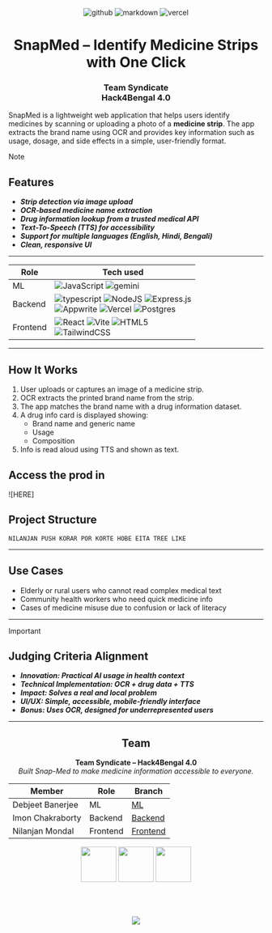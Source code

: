 


<div align=center>

![github](https://img.shields.io/badge/GitHub-181717.svg?style=for-the-badge&logo=GitHub&logoColor=white)
![markdown](https://img.shields.io/badge/Markdown-181717.svg?style=for-the-badge&logo=Markdown&logoColor=white)
![vercel](https://img.shields.io/badge/Vercel-181717?style=for-the-badge&logo=vercel&logoColor=white)
# SnapMed – Identify Medicine Strips with One Click
<h3 align=center>Team Syndicate <br> Hack4Bengal 4.0</h3>

</div>

SnapMed is a lightweight web application that helps users identify medicines by scanning or uploading a photo of a **medicine strip**. The app extracts the brand name using OCR and provides key information such as usage, dosage, and side effects in a simple, user-friendly format.

>[!NOTE]
>## Features
>- ***Strip detection via image upload***
>- ***OCR-based medicine name extraction***
>- ***Drug information lookup from a trusted medical API***
>- ***Text-To-Speech (TTS) for accessibility***
>- ***Support for multiple languages (English, Hindi, Bengali)***
>- ***Clean, responsive UI***

---
<div align=center>
   
|Role|Tech used|
|--|--|
|ML|![JavaScript](https://img.shields.io/badge/javascript-%23323330.svg?style=for-the-badge&logo=javascript&logoColor=%23F7DF1E) ![gemini](https://img.shields.io/badge/Google%20Gemini-8E75B2.svg?style=for-the-badge&logo=Google-Gemini&logoColor=white)|
|Backend|![typescript](https://img.shields.io/badge/Typescript-%23323330.svg?style=for-the-badge&logo=typescript&logoColor=%23F7DF1E) ![NodeJS](https://img.shields.io/badge/node.js-6DA55F?style=for-the-badge&logo=node.js&logoColor=white) ![Express.js](https://img.shields.io/badge/express.js-%23404d59.svg?style=for-the-badge&logo=express&logoColor=%2361DAFB)<br>![Appwrite](https://img.shields.io/badge/Appwrite-%23FD366E.svg?style=for-the-badge&logo=appwrite&logoColor=white) ![Vercel](https://img.shields.io/badge/vercel-%23000000.svg?style=for-the-badge&logo=vercel&logoColor=white) ![Postgres](https://img.shields.io/badge/postgres-%23316192.svg?style=for-the-badge&logo=postgresql&logoColor=white)|
|Frontend|![React](https://img.shields.io/badge/react-%2320232a.svg?style=for-the-badge&logo=react&logoColor=%2361DAFB) ![Vite](https://img.shields.io/badge/vite-%23646CFF.svg?style=for-the-badge&logo=vite&logoColor=white) ![HTML5](https://img.shields.io/badge/html5-%23E34F26.svg?style=for-the-badge&logo=html5&logoColor=white)<br>![TailwindCSS](https://img.shields.io/badge/tailwindcss-%2338B2AC.svg?style=for-the-badge&logo=tailwind-css&logoColor=white)|

</div>

---

## How It Works

1. User uploads or captures an image of a medicine strip.
2. OCR extracts the printed brand name from the strip.
3. The app matches the brand name with a drug information dataset.
4. A drug info card is displayed showing:
   - Brand name and generic name
   - Usage
   - Composition
5. Info is read aloud using TTS and shown as text.

## Access the prod in

![HERE]

## Project Structure

```
NILANJAN PUSH KORAR POR KORTE HOBE EITA TREE LIKE
```

---

## Use Cases

- Elderly or rural users who cannot read complex medical text
- Community health workers who need quick medicine info
- Cases of medicine misuse due to confusion or lack of literacy

---

>[!IMPORTANT]
>## Judging Criteria Alignment
>
>- ***Innovation: Practical AI usage in health context***
>- ***Technical Implementation: OCR + drug data + TTS***
>- ***Impact: Solves a real and local problem***
>- ***UI/UX: Simple, accessible, mobile-friendly interface***
>- ***Bonus: Uses OCR, designed for underrepresented users***

---
<div align=center>
   
## Team

**Team Syndicate – Hack4Bengal 4.0**  
*Built Snap-Med to make medicine information accessible to everyone.*

| Member | Role | Branch |
|--|--|--|
|Debjeet Banerjee|ML|<a href="https://github.com/AwwHellNahh/Snap-Med/tree/ML">ML</a>|
|Imon Chakraborty|Backend|<a href="https://github.com/AwwHellNahh/Snap-Med/tree/Backend">Backend</a>|
|Nilanjan Mondal|Frontend|<a href="https://github.com/AwwHellNahh/Snap-Med/tree/Frontend">Frontend</a>|

<img src="https://github.com/user-attachments/assets/b13b65a5-2b53-46c2-baca-b04abbd7f082" height=70 width=70>
<img src="https://github.com/user-attachments/assets/72edcdd2-e06b-40a1-89a4-eeae562bf842" height=70 width=70>
<img src="https://github.com/user-attachments/assets/c0336e8b-334c-46e0-9743-1b4df092ea23" height=70 width=70>


</div>
<br><br><br>
<p align="center"><a href="https://github.com/AwwHellNahh/Snap-Med/blob/main/LICENSE"><img src="https://img.shields.io/static/v1.svg?style=for-the-badge&label=License&message=MIT&logoColor=d9e0ee&colorA=363a4f&colorB=b7bdf8"/></a></p>

